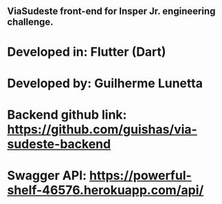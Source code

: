 ## ViaSudeste front-end for Insper Jr. engineering challenge.

# Developed in: Flutter (Dart)

# Developed by: Guilherme Lunetta

# Backend github link: https://github.com/guishas/via-sudeste-backend

# Swagger API: https://powerful-shelf-46576.herokuapp.com/api/
